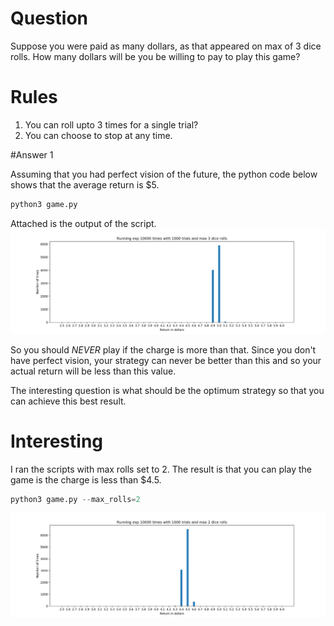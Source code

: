 # Question
Suppose you were paid as many dollars, as that appeared on max of 3 dice rolls. How many dollars will be you be willing to pay to play this game?

# Rules
1. You can roll upto 3 times for a single trial?
2. You can choose to stop at any time.

#Answer 1


Assuming that you had perfect vision of the future, the python code below shows that the average return is $5.

```python
python3 game.py
```

Attached is the output of the script.
![Script output](https://github.com/sanjeevs/puzzles/blob/master/vivek_dice_q/max_rolls_3.png)

So you should *NEVER* play if the charge is more than that. Since you don't have perfect vision, your strategy can never be better than this and so your actual return will be less than this value.


The interesting question is what should be the optimum strategy so that you can achieve this best result.

# Interesting
I ran the scripts with max rolls set to 2. The result is that you can play the game is the charge is less than $4.5.

```python
python3 game.py --max_rolls=2
```

![Script output](https://github.com/sanjeevs/puzzles/blob/master/vivek_dice_q/max_rolls_2.png)
